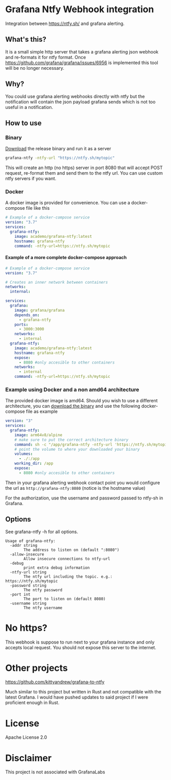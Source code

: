 # Grafana Ntfy Webhook integration

Integration between https://ntfy.sh/ and grafana alerting.

## What's this?

It is a small simple http server that takes a grafana alerting json webhook and re-formats it for ntfy format.
Once https://github.com/grafana/grafana/issues/6956 is implemented this tool will be no longer necessary.

## Why?

You could use grafana alerting webhooks directly with ntfy but the notification will contain the json payload grafana sends which is not too useful in a notification.

## How to use

### Binary

[Download](https://github.com/academo/grafana-alerting-ntfy-webhook-integration/releases/) the release binary and run it as a server

```bash
grafana-ntfy -ntfy-url "https://ntfy.sh/mytopic"

```

This will create an http (no https) server in port 8080 that will accept POST request, re-format them and send them to the ntfy url. You can use custom ntfy servers if you want.

### Docker

A docker image is provided for convenience. You can use a docker-compose file like this

```yaml
# Example of a docker-compose service
version: "3.7"
services:
  grafana-ntfy:
    image: academo/grafana-ntfy:latest
    hostname: grafana-ntfy
    command: -ntfy-url=https://ntfy.sh/mytopic
```

#### Example of a more complete docker-compose approach

```yaml
# Example of a docker-compose service
version: "3.7"

# Creates an inner network between containers
networks:
  internal:

services:
  grafana:
    image: grafana/grafana
    depends_on:
      - grafana-ntfy
    ports:
      - 3000:3000
    networks:
      - internal
  grafana-ntfy:
    image: academo/grafana-ntfy:latest
    hostname: grafana-ntfy
    expose:
      - 8080 #only accesible to other containers
    networks:
      - internal
    command: -ntfy-url=https://ntfy.sh/mytopic
```

### Example using Docker and a non amd64 architecture

The provided docker image is amd64. Should you wish to use a different architecture, you can [download the binary](https://github.com/academo/grafana-alerting-ntfy-webhook-integration/releases) and use the following docker-compose file as example

```yaml
version: "3"
services:
  grafana-ntfy:
    image: arm64v8/alpine
    # make sure to put the correct architecture binary
    command: sh -c "/app/grafana-ntfy -ntfy-url 'https://ntfy.sh/mytopic'"
    # point the volume to where your downloaded your binary
    volumes:
      - ./:/app
    working_dir: /app
    expose:
      - 8080 #only accesible to other containers
```

Then in your grafana alerting webhook contact point you would configure the url as `http://grafana-ntfy:8080` (notice is the hostname value)

For the authorization, use the username and password passed to ntfy-sh in Grafana.

## Options

See grafana-ntfy -h for all options.

```
Usage of grafana-ntfy:
  -addr string
        The address to listen on (default ":8080")
  -allow-insecure
        Allow insecure connections to ntfy-url
  -debug
        print extra debug information
  -ntfy-url string
        The ntfy url including the topic. e.g.: https://ntfy.sh/mytopic
  -password string
        The ntfy password
  -port int
        The port to listen on (default 8080)
  -username string
        The ntfy username
```

# No https?

This webhook is suppose to run next to your grafana instance and only accepts local request. You should not expose this server to the internet.

# Other projects

https://github.com/kittyandrew/grafana-to-ntfy

Much similar to this project but written in Rust and not compatible with the latest Grafana. I would have pushed updates to said project if I were proficient enough in Rust.

# License

Apache License 2.0

# Disclaimer

This project is not associated with GrafanaLabs
